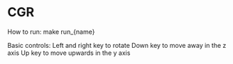 # CGR

How to run: make run_{name}

Basic controls:
Left and right key to rotate
Down key to move away in the z axis
Up key to move upwards in the y axis